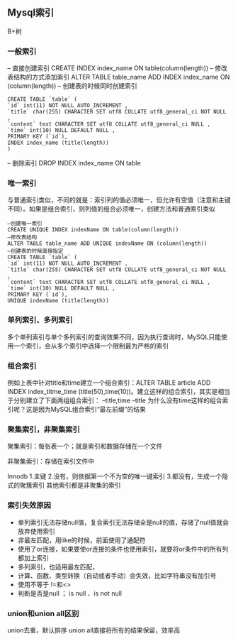 ## Mysql索引
B+树
### 一般索引
– 直接创建索引
CREATE INDEX index_name ON table(column(length))
– 修改表结构的方式添加索引
ALTER TABLE table_name ADD INDEX index_name ON (column(length))
– 创建表的时候同时创建索引
```
CREATE TABLE `table` (
`id` int(11) NOT NULL AUTO_INCREMENT ,
`title` char(255) CHARACTER SET utf8 COLLATE utf8_general_ci NOT NULL ,
`content` text CHARACTER SET utf8 COLLATE utf8_general_ci NULL ,
`time` int(10) NULL DEFAULT NULL ,
PRIMARY KEY (`id`),
INDEX index_name (title(length))
)
```
– 删除索引
DROP INDEX index_name ON table

### 唯一索引
与普通索引类似，不同的就是：索引列的值必须唯一，但允许有空值（注意和主键不同）。如果是组合索引，则列值的组合必须唯一，创建方法和普通索引类似
```
–创建唯一索引
CREATE UNIQUE INDEX indexName ON table(column(length))
–修改表结构
ALTER TABLE table_name ADD UNIQUE indexName ON (column(length))
–创建表的时候直接指定
CREATE TABLE `table` (
`id` int(11) NOT NULL AUTO_INCREMENT ,
`title` char(255) CHARACTER SET utf8 COLLATE utf8_general_ci NOT NULL ,
`content` text CHARACTER SET utf8 COLLATE utf8_general_ci NULL ,
`time` int(10) NULL DEFAULT NULL ,
PRIMARY KEY (`id`),
UNIQUE indexName (title(length))
```
### 单列索引、多列索引
多个单列索引与单个多列索引的查询效果不同，因为执行查询时，MySQL只能使用一个索引，会从多个索引中选择一个限制最为严格的索引

### 组合索引

例如上表中针对title和time建立一个组合索引：ALTER TABLE article ADD INDEX index_titme_time (title(50),time(10))。建立这样的组合索引，其实是相当于分别建立了下面两组组合索引：
–title,time
–title
为什么没有time这样的组合索引呢？这是因为MySQL组合索引“最左前缀”的结果

### 聚集索引，非聚集索引
聚集索引：每张表一个；就是索引和数据存储在一个文件

非聚集索引：存储在索引文件中

Innodb
1.主键
2.没有，则依据第一个不为空的唯一键索引
3.都没有，生成一个隐式的聚簇索引
其他索引都是非聚集的索引

### 索引失效原因
- 单列索引无法存储null值，复合索引无法存储全是null的值，存储了null值就会放弃使用索引
- 非最左匹配，用like的时候，前面使用了通配符
- 使用了or连接，如果要使or连接的条件也使用索引，就要将or条件中的所有列都加上索引
- 多列索引，也适用最左匹配，
- 计算、函数、类型转换（自动或者手动）会失效，比如字符串没有加引号
- 使用不等于 !=和<> 
- 判断是否是null ； is null 、is not null

### union和union all区别
union去重，默认排序
union all直接将所有的结果保留，效率高